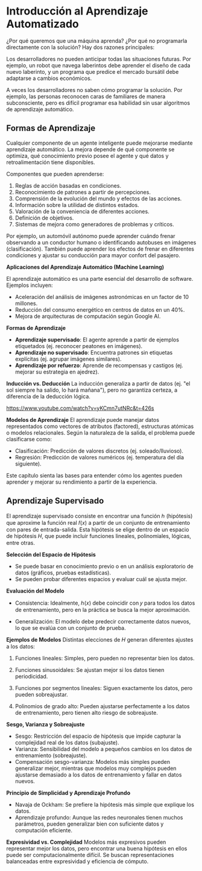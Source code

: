 # Introducción al Aprendizaje Automatizado

¿Por qué queremos que una máquina aprenda? ¿Por qué no programarla directamente con la solución? Hay dos razones principales:

Los desarrolladores no pueden anticipar todas las situaciones futuras. Por ejemplo, un robot que navega laberintos debe aprender el diseño de cada nuevo laberinto, y un programa que predice el mercado bursátil debe adaptarse a cambios económicos.

A veces los desarrolladores no saben cómo programar la solución. Por ejemplo, las personas reconocen caras de familiares de manera subconsciente, pero es difícil programar esa habilidad sin usar algoritmos de aprendizaje automático.

## Formas de Aprendizaje

Cualquier componente de un agente inteligente puede mejorarse mediante aprendizaje automático. La mejora depende de qué componente se optimiza, qué conocimiento previo posee el agente y qué datos y retroalimentación tiene disponibles.

Componentes que pueden aprenderse:

1. Reglas de acción basadas en condiciones.
2. Reconocimiento de patrones a partir de percepciones.
3. Comprensión de la evolución del mundo y efectos de las acciones.
4. Información sobre la utilidad de distintos estados.
5. Valoración de la conveniencia de diferentes acciones.
6. Definición de objetivos.
7. Sistemas de mejora como generadores de problemas y críticos.

Por ejemplo, un automóvil autónomo puede aprender cuándo frenar observando a un conductor humano o identificando autobuses en imágenes (clasificación). También puede aprender los efectos de frenar en diferentes condiciones y ajustar su conducción para mayor confort del pasajero.

__Aplicaciones del Aprendizaje Automático (Machine Learning)__

El aprendizaje automático es una parte esencial del desarrollo de software. Ejemplos incluyen:
- Aceleración del análisis de imágenes astronómicas en un factor de 10 millones.
- Reducción del consumo energético en centros de datos en un 40%.
- Mejora de arquitecturas de computación según Google AI.

__Formas de Aprendizaje__

- __Aprendizaje supervisado__: El agente aprende a partir de ejemplos etiquetados (ej. reconocer peatones en imágenes).
- __Aprendizaje no supervisado__: Encuentra patrones sin etiquetas explícitas (ej. agrupar imágenes similares).
- __Aprendizaje por refuerzo__: Aprende de recompensas y castigos (ej. mejorar su estrategia en ajedrez).

__Inducción vs. Deducción__
La inducción generaliza a partir de datos (ej. "el sol siempre ha salido, lo hará mañana"), pero no garantiza certeza, a diferencia de la deducción lógica.

https://www.youtube.com/watch?v=yKCmn7utNRc&t=426s

__Modelos de Aprendizaje__
El aprendizaje puede manejar datos representados como vectores de atributos (factored), estructuras atómicas o modelos relacionales. Según la naturaleza de la salida, el problema puede clasificarse como:

- Clasificación: Predicción de valores discretos (ej. soleado/lluvioso).
- Regresión: Predicción de valores numéricos (ej. temperatura del día siguiente).

Este capítulo sienta las bases para entender cómo los agentes pueden aprender y mejorar su rendimiento a partir de la experiencia.

## Aprendizaje Supervisado

El aprendizaje supervisado consiste en encontrar una función ℎ (hipótesis) que aproxime la función real 𝑓(𝑥) a partir de un conjunto de entrenamiento con pares de entrada-salida. Esta hipótesis se elige dentro de un espacio de hipótesis 𝐻, que puede incluir funciones lineales, polinomiales, lógicas, entre otras.

__Selección del Espacio de Hipótesis__

- Se puede basar en conocimiento previo o en un análisis exploratorio de datos (gráficos, pruebas estadísticas).
- Se pueden probar diferentes espacios y evaluar cuál se ajusta mejor.

__Evaluación del Modelo__

- Consistencia: Idealmente, ℎ(𝑥) debe coincidir con 𝑦 para todos los datos de entrenamiento, pero en la práctica se busca la mejor aproximación.

- Generalización: El modelo debe predecir correctamente datos nuevos, lo que se evalúa con un conjunto de prueba.

__Ejemplos de Modelos__
Distintas elecciones de 𝐻 generan diferentes ajustes a los datos:

1. Funciones lineales: Simples, pero pueden no representar bien los datos.

2. Funciones sinusoidales: Se ajustan mejor si los datos tienen periodicidad.

3. Funciones por segmentos lineales: Siguen exactamente los datos, pero pueden sobreajustar.

4. Polinomios de grado alto: Pueden ajustarse perfectamente a los datos de entrenamiento, pero tienen alto riesgo de sobreajuste.

__Sesgo, Varianza y Sobreajuste__

- Sesgo: Restricción del espacio de hipótesis que impide capturar la complejidad real de los datos (subajuste).
- Varianza: Sensibilidad del modelo a pequeños cambios en los datos de entrenamiento (sobreajuste).
- Compensación sesgo-varianza: Modelos más simples pueden generalizar mejor, mientras que modelos muy complejos pueden ajustarse demasiado a los datos de entrenamiento y fallar en datos nuevos.

__Principio de Simplicidad y Aprendizaje Profundo__

- Navaja de Ockham: Se prefiere la hipótesis más simple que explique los datos.
- Aprendizaje profundo: Aunque las redes neuronales tienen muchos parámetros, pueden generalizar bien con suficiente datos y computación eficiente.

__Expresividad vs. Complejidad__
Modelos más expresivos pueden representar mejor los datos, pero encontrar una buena hipótesis en ellos puede ser computacionalmente difícil. Se buscan representaciones balanceadas entre expresividad y eficiencia de cómputo.








